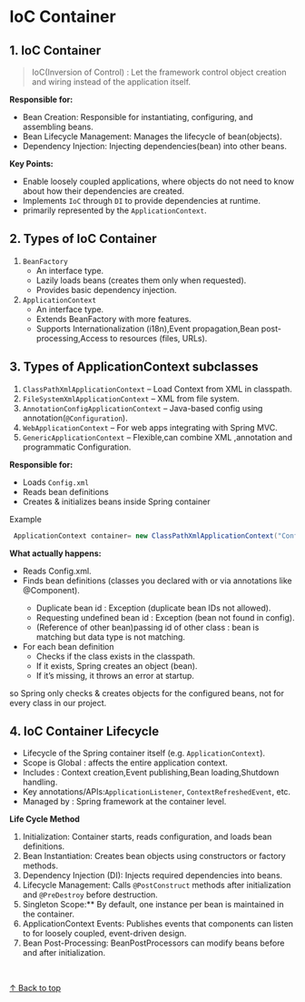 <h1> IoC Container</h1>

## 1. IoC Container

>IoC(Inversion of Control) : Let the framework control object creation and wiring instead of the application itself.

**Responsible for:**         

- Bean Creation: Responsible for instantiating, configuring, and assembling beans.
- Bean Lifecycle Management: Manages the lifecycle of bean(objects).
- Dependency Injection: Injecting dependencies(bean) into other beans. 

**Key Points:**

- Enable loosely coupled applications,
    where objects do not need to know about how their dependencies are created.    
- Implements `IoC` through `DI` to provide dependencies at runtime.
- primarily represented by the `ApplicationContext`.


## 2. Types of IoC Container

1. `BeanFactory`
    - An interface type.
    - Lazily loads beans (creates them only when requested).
    - Provides basic dependency injection.
 2. `ApplicationContext`
    - An interface type.
    - Extends BeanFactory with more features.
    - Supports Internationalization (i18n),Event propagation,Bean post-processing,Access to resources (files, URLs).


## 3. Types of ApplicationContext subclasses

1. `ClassPathXmlApplicationContext` – Load Context from XML in classpath.
2. `FileSystemXmlApplicationContext` – XML from file system.
3. `AnnotationConfigApplicationContext` – Java-based config using annotation(`@Configuration`).
4. `WebApplicationContext` – For web apps integrating with Spring MVC.
5. `GenericApplicationContext` – Flexible,can combine XML ,annotation and programmatic Configuration.

**Responsible for:**
- Loads `Config.xml` 
- Reads bean definitions
- Creates & initializes beans inside Spring container
            
Example  

```java
 ApplicationContext container= new ClassPathXmlApplicationContext("Config.xml");
```

**What actually happens:**

- Reads Config.xml.
- Finds bean definitions (classes you declared with <bean> or via annotations like @Component).
    - Duplicate bean id : Exception (duplicate bean IDs not allowed).
    - Requesting undefined bean id : Exception (bean not found in config).
    - (Reference of other bean)passing id of other class : bean is matching but data type is not matching. 
- For each bean definition
    - Checks if the class exists in the classpath.
    - If it exists, Spring creates an object (bean).
    - If it’s missing, it throws an error at startup. 

so Spring only checks & creates objects for the configured beans, not for every class in our project.




 
## 4. IoC Container Lifecycle

- Lifecycle of the Spring container itself (e.g. `ApplicationContext`).
- Scope is Global : affects the entire application context.
- Includes : Context creation,Event publishing,Bean loading,Shutdown handling.
- Key annotations/APIs:`ApplicationListener`, `ContextRefreshedEvent`, etc.
- Managed by : Spring framework at the container level.

**Life Cycle Method** 

1. Initialization: Container starts, reads configuration, and loads bean definitions.
2. Bean Instantiation: Creates bean objects using constructors or factory methods.
3. Dependency Injection (DI): Injects required dependencies into beans.
4. Lifecycle Management: Calls `@PostConstruct` methods after initialization and `@PreDestroy` before destruction.
5. Singleton Scope:** By default, one instance per bean is maintained in the container.
6. ApplicationContext Events: Publishes events that components can listen to for loosely coupled, event-driven design.
7. Bean Post-Processing: BeanPostProcessors can modify beans before and after initialization.

<br>

[↑ Back to top](#top)